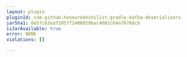 ```yaml
---
layout: plugin
pluginId: com.github.honourednihilist.gradle-kafka-deserializers
jarSha1: 0a57c62ea7195ff2406029bac4002c64a7876dcb
isJarAvailable: true
error: NONE
violations: []

---
```

